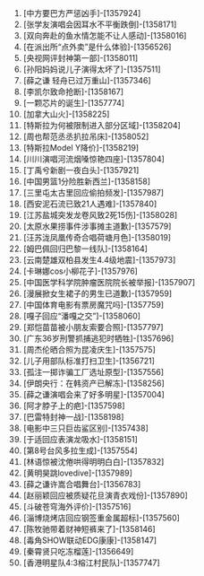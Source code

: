 
1. [中方要巴方严惩凶手]-[1357924]
1. [张学友演唱会因耳水不平衡跌倒]-[1358171]
1. [双向奔赴的鱼水情怎能不让人感动]-[1358016]
1. [在派出所“点外卖”是什么体验]-[1356526]
1. [央视网评封神第一部]-[1358011]
1. [孙阳妈妈说儿子演得太坏了]-[1357511]
1. [薛之谦 轻舟已过万重山]-[1357346]
1. [李凯尔致命抢断]-[1358167]
1. [一颗芯片的诞生]-[1357774]
1. [加拿大山火]-[1358225]
1. [特斯拉为何被限制进入部分区域]-[1358204]
1. [周也帮范丞丞扒拉吊床]-[1358052]
1. [特斯拉Model Y降价]-[1358219]
1. [川川演唱河流烟嗓惊艳四座]-[1357804]
1. [丁禹兮新剧一夜白头]-[1357921]
1. [中国男篮1分险胜新西兰]-[1358158]
1. [三里屯太古里回应偷拍频发]-[1357987]
1. [西安泥石流已致21人遇难]-[1357840]
1. [江苏盐城突发龙卷风致2死15伤]-[1358028]
1. [太原水果捞事件涉事摊主道歉]-[1357579]
1. [汪苏泷凤凰传奇合唱荷塘月色]-[1358019]
1. [姆巴佩回归巴黎一线队]-[1358164]
1. [云南楚雄双柏县发生4.4级地震]-[1357973]
1. [卡琳娜cos小柳花子]-[1357976]
1. [中国医学科学院肿瘤医院院长被举报]-[1357907]
1. [漫展掀女生裙子的男生已道歉]-[1357959]
1. [中国体育电影有票房魔咒吗]-[1357759]
1. [嘎子回应“潘嘎之交”]-[1358060]
1. [郑恺苗苗被小朋友索要合照]-[1357797]
1. [广东36岁刑警抓捕逃犯时牺牲]-[1357696]
1. [周杰伦晒合照为昆凌庆生]-[1357575]
1. [儿子用部队标准打扫卫生]-[1356721]
1. [孤注一掷诈骗工厂选址原型]-[1357556]
1. [伊朗央行：在韩资产已解冻]-[1358256]
1. [薛之谦演唱会来了好多明星]-[1357004]
1. [阿才脖子上的疤]-[1357598]
1. [巴雷特封神一战]-[1358198]
1. [电影中三只巨齿鲨区别]-[1357438]
1. [于适回应表演龙吸水]-[1358151]
1. [第8号台风多拉生成]-[1357554]
1. [林语惊被沈倦哄得明明白白]-[1357832]
1. [黄明昊跳lovedive]-[1357989]
1. [薛之谦许嵩合唱舞台]-[1356783]
1. [赵丽颖回应被质疑花旦演青衣戏份]-[1357890]
1. [斗破苍穹海外评价]-[1357516]
1. [淄博烧烤店回应钢签重金属超标]-[1357560]
1. [陈牧驰带着财神短裤来了]-[1358146]
1. [毒角SHOW联动EDG康康]-[1358147]
1. [秦霄贤只吃冻榴莲]-[1356649]
1. [香港明星队4:3榕江村民队]-[1357747]